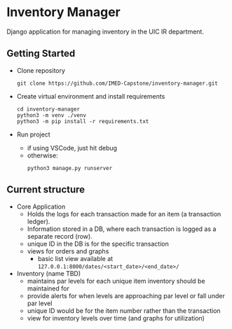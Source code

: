 # Inventory Manager
Django application for managing inventory in the UIC IR department.

## Getting Started
* Clone repository

    ```
    git clone https://github.com/IMED-Capstone/inventory-manager.git
    ```
* Create virtual environment and install requirements

    ```
    cd inventory-manager
    python3 -m venv ./venv
    python3 -m pip install -r requirements.txt
    ```
* Run project
    * if using VSCode, just hit debug
    * otherwise:
        ```
        python3 manage.py runserver
        ```


## Current structure
- Core Application
    - Holds the logs for each transaction made for an item (a transaction ledger).
    - Information stored in a DB, where each transaction is logged as a separate record (row).
    - unique ID in the DB is for the specific transaction
    - views for orders and graphs
        - basic list view available at `127.0.0.1:8000/dates/<start_date>/<end_date>/`
- Inventory (name TBD)
    - maintains par levels for each unique item inventory should be maintained for
    - provide alerts for when levels are approaching par level or fall under par level
    - unique ID would be for the item number rather than the transaction
    - view for inventory levels over time (and graphs for utilization)

